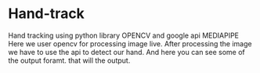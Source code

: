 # Hand-track
Hand tracking using python library OPENCV and google api MEDIAPIPE
Here we user opencv for processing image live. After processing the image we have to use the api to detect our hand. And here you can see some of the output foramt. that will the output.
